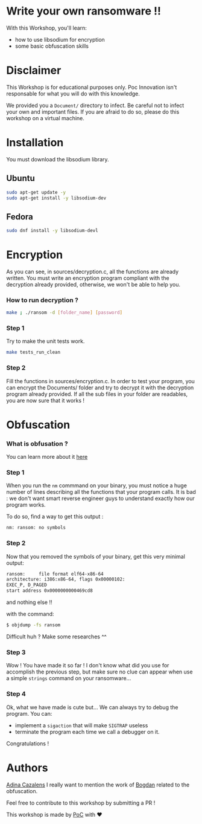 # Write your own ransomware !!

With this Workshop, you'll learn:
* how to use libsodium for encryption
* some basic obfuscation skills

# Disclaimer

This Workshop is for educational purposes only. Poc Innovation isn't responsable
for what you will do with this knowledge.

We provided you a `Document/` directory to infect. Be careful not to infect your own and important files.
If you are afraid to do so, please do this workshop on a virtual machine.

# Installation

You must download the libsodium library.

## Ubuntu

```sh
sudo apt-get update -y
sudo apt-get install -y libsodium-dev
```

## Fedora

```sh
sudo dnf install -y libsodium-devl
```

# Encryption

As you can see, in sources/decryption.c, all the functions are already written.
You must write an encryption program compliant with the decryption already provided,
otherwise, we won't be able to help you.

### How to run decryption ?

```sh
make ; ./ransom -d [folder_name] [password]
```

### Step 1

Try to make the unit tests work.

```sh
make tests_run_clean
```

### Step 2

Fill the functions in sources/encryption.c.
In order to test your program, you can encrypt the Documents/ folder and try to decrypt it
with the decryption program already provided. If all the sub files in your folder are readables, you are now sure that it works !

# Obfuscation

### What is obfusation ?

You can learn more about it [here](https://en.wikipedia.org/wiki/Obfuscation_(software))

### Step 1

When you run the `nm` commmand on your binary, you must notice a huge number of lines describing all the functions that your program calls.
It is bad : we don't want smart reverse engineer guys to understand exactly how our program works.

To do so, find a way to get this output :
```sh
nm: ransom: no symbols
```

### Step 2

Now that you removed the symbols of your binary, get this very minimal output:

```sh
ransom:     file format elf64-x86-64
architecture: i386:x86-64, flags 0x00000102:
EXEC_P, D_PAGED
start address 0x0000000000469cd8
```

and nothing else !!

with the command:
```sh
$ objdump -fs ransom
```

Difficult huh ? Make some researches ^^

### Step 3

Wow ! You have made it so far !
I don't know what did you use for accomplish the previous step, but make sure no clue can appear when use a simple `strings` command on your ransomware...

### Step 4

Ok, what we have made is cute but... We can always try to debug the program.
You can:
* implement a `sigaction` that will make `SIGTRAP` useless
* terminate the program each time we call a debugger on it.

Congratulations !

# Authors

[Adina Cazalens](https://github.com/NaadiQmmr)
I really want to mention the work of [Bogdan](https://github.com/bogdzn) related to the obfuscation.


Feel free to contribute to this workshop by submitting a PR !

This workshop is made by [PoC](https://github.com/PoCInnovation) with :heart:

